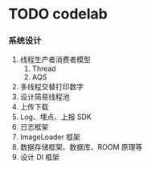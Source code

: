 

# TODO codelab

### 系统设计

1. 线程生产者消费者模型
   1. Thread
   2. AQS
2. 多线程交替打印数字
3. 设计简易线程池
4. 上传下载
5. Log、埋点、上报 SDK
6. 日志框架
7. ImageLoader 框架
8. 数据存储框架、数据库、ROOM 原理等
9. 设计 DI 框架
